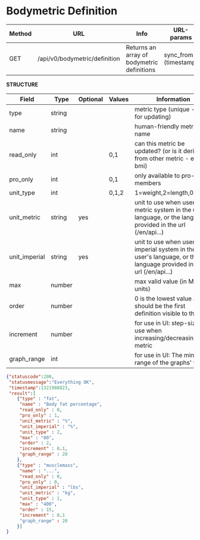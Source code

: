 # Bodymetric Definition

|Method|URL|Info|URL-params|
|---|---|---|---|
|GET|/api/v0/bodymetric/definition|Returns an array of bodymetric definitions|sync_from (timestamp)|


**STRUCTURE**

|Field|Type|Optional|Values|Information|
|---|---|---|---|---|
|type|string| | |metric type (unique - used for updating)|
|name|string| | |human-friendly metric name|
|read_only|int| |0,1|can this metric be updated? (or is it derived from other metric - e.g. bmi)|
|pro_only|int| |0,1|only available to pro-members|
|unit_type|int| |0,1,2|1=weight,2=length,0=other|
|unit_metric|string|yes| |unit to use when user uses metric system in the user's language, or the language provided in the url (/en/api...)|
|unit_imperial|string|yes| |unit to use when user uses imperial system in the user's language, or the language provided in the url (/en/api...)|
|max|number| | |max valid value (in METRIC units)|
|order|number| | |0 is the lowest value and should be the first definition visible to the user|
|increment|number| | |for use in UI: step-size to use when increasing/decreasing this metric|
|graph_range|int| | |for use in UI: The minimal range of the graphs' y-axis|

```json
{"statuscode":200,
 "statusmessage":"Everything OK",
 "timestamp":1321988823,
 "result":[
    {"type" : "fat",
     "name" : "Body fat percentage",
     "read_only" : 0,
     "pro_only" : 1,
     "unit_metric" : "%",
     "unit_imperial" : "%",
     "unit_type" : 2,
     "max" : "80",
     "order" : 2,
     "increment" : 0.1,
     "graph_range" : 20
    },
    {"type" : "musclemass",
     "name" : "...",
     "read_only" : 0,
     "pro_only" : 0,
     "unit_imperial" : "lbs",
     "unit_metric" : "kg",
     "unit_type" : 1,
     "max" : "400",
     "order" : 15,
     "increment" : 0.1
     "graph_range" : 20
    }]
}
```
